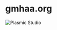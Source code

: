 # gmhaa.org

![Plasmic Studio](https://storage.googleapis.com/amotivv-public/gmhaa-website-screenshot-plasmic.png)


